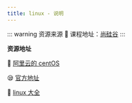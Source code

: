 ```yaml
---
title: linux - 说明
---
```


::: warning 资源来源
🥰 课程地址：[尚硅谷](https://www.bilibili.com/video/BV1WY4y1H7d3/?spm_id_from=333.337.search-card.all.click&vd_source=a5562c9c5e71d043328e11d8d153df25)
:::

**资源地址**

📀 [阿里云的 centOS](https://mirrors.aliyun.com/centos/?spm=a2c6h.13651104.0.0.1bd012b2ZmVPGj)

😪 [官方地址](https://www.centos.org/)

🥰 [linux 大全](https://wangchujiang.com/linux-command/)
